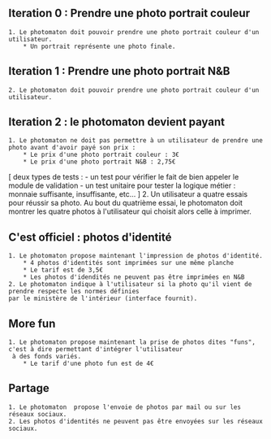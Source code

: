 ## Iteration 0 : Prendre une photo portrait couleur 
	1. Le photomaton doit pouvoir prendre une photo portrait couleur d'un utilisateur.
		* Un portrait représente une photo finale.
		
## Iteration 1 : Prendre une photo portrait N&B 		
	2. Le photomaton doit pouvoir prendre une photo portrait couleur d'un utilisateur.

## Iteration 2 : le photomaton devient payant
	1. Le photomaton ne doit pas permettre à un utilisateur de prendre une photo avant d'avoir payé son prix : 
		* Le prix d'une photo portrait couleur : 3€
		* Le prix d'une photo portrait N&B : 2,75€
[ deux types de tests : - un test pour vérifier le fait de bien appeler le module de validation
			- un test unitaire pour tester la logique métier : monnaie suffisante, insuffisante, etc...  ]
	2. Un utilisateur a quatre essais pour réussir sa photo. Au bout du quatrième essai, le photomaton doit montrer les quatre photos
	à l'utilisateur qui choisit alors celle à imprimer.

## C'est officiel : photos d'identité
	1. Le photomaton propose maintenant l'impression de photos d'identité. 
		* 4 photos d'identités sont imprimées sur une même planche
		* Le tarif est de 3,5€
		* Les photos d'idendités ne peuvent pas être imprimées en N&B
	2. Le photomaton indique à l'utilisateur si la photo qu'il vient de prendre respecte les normes définies
	par le ministère de l'intérieur (interface fournit).

## More fun 
	1. Le photomaton propose maintenant la prise de photos dites "funs", c'est à dire permettant d'intégrer l'utilisateur
	 à des fonds variés.
		* Le tarif d'une photo fun est de 4€

## Partage
	1. Le photomaton  propose l'envoie de photos par mail ou sur les réseaux sociaux.
	2. Les photos d'identités ne peuvent pas être envoyées sur les réseaux sociaux. 
